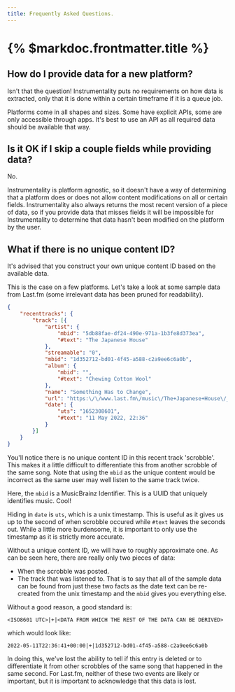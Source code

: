 ```yaml
---
title: Frequently Asked Questions.
---
```


# {% $markdoc.frontmatter.title %}

## How do I provide data for a new platform?

Isn't that the question! Instrumentality puts no requirements on how data is extracted, only that it is done within a certain timeframe if it is a queue job. 

Platforms come in all shapes and sizes. Some have explicit APIs, some are only accessible through apps. It's best to use an API as all required data should be available that way.

## Is it OK if I skip a couple fields while providing data?

No. 

Instrumentality is platform agnostic, so it doesn't have a way of determining that a platform does or does not allow content modifications on all or certain fields. Instrumentality also always returns the most recent version of a piece of data, so if you provide data that misses fields it will be impossible for Instrumentality to determine that data hasn't been modified on the platform by the user.


## What if there is no unique content ID?

It's advised that you construct your own unique content ID based on the available data.

This is the case on a few platforms. Let's take a look at some sample data from Last.fm (some irrelevant data has been pruned for readability). 

```json
{
    "recenttracks": {
        "track": [{
            "artist": {
                "mbid": "5db88fae-df24-490e-971a-1b3fe8d373ea",
                "#text": "The Japanese House"
            },
            "streamable": "0",
            "mbid": "1d352712-bd01-4f45-a588-c2a9ee6c6a0b",
            "album": {
                "mbid": "",
                "#text": "Chewing Cotton Wool"
            },
            "name": "Something Has to Change",
            "url": "https:\/\/www.last.fm\/music\/The+Japanese+House\/_\/Something+Has+to+Change",
            "date": {
                "uts": "1652308601",
                "#text": "11 May 2022, 22:36"
            }
        }]
    }
}
```
You'll notice there is no unique content ID in this recent track 'scrobble'. This makes it a little difficult to differentiate this from another scrobble of the same song. Note that using the `mbid` as the unique content would be incorrect as the same user may well listen to the same track twice.

Here, the `mbid` is a MusicBrainz Identifier. This is a UUID that uniquely identifies music. Cool!

Hiding in `date` is `uts`, which is a unix timestamp. This is useful as it gives us up to the second of when scrobble occured while `#text` leaves the seconds out. While a little more burdensome, it is important to only use the timestamp as it is strictly more accurate.

Without a unique content ID, we will have to roughly approximate one. As can be seen here, there are really only two pieces of data:
- When the scrobble was posted.
- The track that was listened to.
That is to say that all of the sample data can be found from just these two facts as the date text can be re-created from the unix timestamp and the `mbid` gives you everything else.

Without a good reason, a good standard is:

```
<ISO8601 UTC>|+|<DATA FROM WHICH THE REST OF THE DATA CAN BE DERIVED>
```
which would look like:
```
2022-05-11T22:36:41+00:00|+|1d352712-bd01-4f45-a588-c2a9ee6c6a0b
```

In doing this, we've lost the ability to tell if this entry is deleted or to differentiate it from other scrobbles of the same song that happened in the same second. For Last.fm, neither of these two events are likely or important, but it is important to acknowledge that this data is lost.